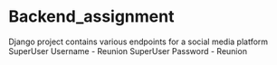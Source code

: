 # Backend_assignment
Django project contains various endpoints for a social media platform
SuperUser Username - Reunion
SuperUser Password - Reunion
